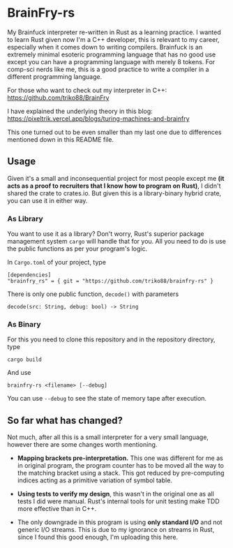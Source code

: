 # BrainFry-rs

My Brainfuck interpreter re-written in Rust as a learning practice. I wanted to
learn Rust given now I'm a C++ developer, this is relevant to my career,
especially when it comes down to writing compilers. Brainfuck is an extremely
minimal esoteric programming language that has no good use except you can have
a programming language with merely 8 tokens. For comp-sci nerds like me,
this is a good practice to write a compiler in a different programming
language.

For those who want to check out my interpreter in C++:
https://github.com/triko88/BrainFry

I have explained the underlying theory in this blog: 
https://pixeltrik.vercel.app/blogs/turing-machines-and-brainfry

This one turned out to be even smaller than my last one due to differences 
mentioned down in this README file.

## Usage
Given it's a small and inconsequential project for most people except me
**(it acts as a proof to recruiters that I know how to program on Rust)**, I
didn't shared the crate to crates.io. But given this is a library-binary hybrid
crate, you can use it in either way.

### As Library
You want to use it as a library? Don't worry, Rust's superior package
management system `cargo` will handle that for you. All you need to do is use
the public functions as per your program's logic. 

In `Cargo.toml` of your project, type

```
[dependencies]
"brainfry_rs" = { git = "https://github.com/triko88/brainfry-rs" }
```

There is only one public function, `decode()` with parameters

    decode(src: String, debug: bool) -> String

### As Binary
For this you need to clone this repository and in the repository directory,
type

    cargo build

And use 

    brainfry-rs <filename> [--debug]

You can use `--debug` to see the state of memory tape after execution.

## So far what has changed?
Not much, after all this is a small interpreter for a very small language,
however there are some changes worth mentioning.

- **Mapping brackets pre-interpretation.** This one was different for me as in
original program, the program counter has to be moved all the way to the
matching bracket using a stack. This got reduced by pre-computing indices
acting as a primitive variation of symbol table.

- **Using tests to verify my design**, this wasn't in the original one as all tests
I did were manual. Rust's internal tools for unit testing make TDD more
effective than in C++.

- The only downgrade in this program is using **only standard I/O** and not generic
I/O streams. This is due to my ignorance on streams in Rust, since I found this
good enough, I'm uploading this here.
